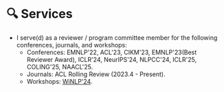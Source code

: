 # 🔍 Services
- I serve(d) as a reviewer / program committee member for the following conferences, journals, and workshops:
  - Conferences: EMNLP'22, ACL'23, CIKM'23, EMNLP'23(Best Reviewer Award), ICLR'24, NeurIPS'24, NLPCC'24, ICLR'25, COLING'25, NAACL'25.
  - Journals: ACL Rolling Review (2023.4 - Present).
  - Workshops: [WiNLP'24](https://www.winlp.org/).